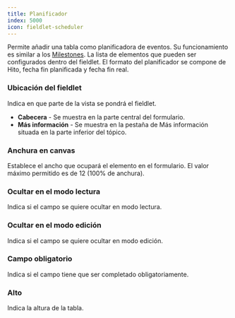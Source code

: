 ```yaml
---
title: Planificador
index: 5000
icon: fieldlet-scheduler
---
```


Permite añadir una tabla como planificadora de eventos.
Su funcionamiento es similar a los [Milestones](rules/palette/fieldlets/milestones).
La lista de elementos que pueden ser configurados dentro del fieldlet.
El formato del planificador se compone de Hito, fecha fin planificada y fecha fin real.

### Ubicación del fieldlet
Indica en que parte de la vista se pondrá el fieldlet.

- **Cabecera** - Se muestra en la parte central del formulario.
- **Más información** - Se muestra en la pestaña de Más información situada en la parte inferior del tópico.

### Anchura en canvas

Establece el ancho que ocupará el elemento en el formulario. El valor máximo permitido es de 12 (100% de anchura).

### Ocultar en el modo lectura

Indica si el campo se quiere ocultar en modo lectura.

### Ocultar en el modo edición

Indica si el campo se quiere ocultar en modo edición.

### Campo obligatorio

Indica si el campo tiene que ser completado obligatoriamente.

### Alto

Indica la altura de la tabla.
